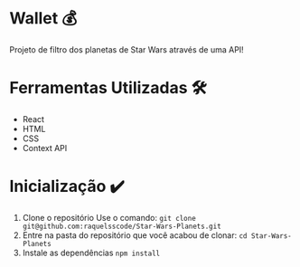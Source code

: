# Wallet 💰 

Projeto de filtro dos planetas de Star Wars através de uma API!

# Ferramentas Utilizadas :hammer_and_wrench:

- React
- HTML
- CSS
- Context API

# Inicialização :heavy_check_mark:

1. Clone o repositório
Use o comando: 
```git clone git@github.com:raquelsscode/Star-Wars-Planets.git```
2. Entre na pasta do repositório que você acabou de clonar:
```cd Star-Wars-Planets```
3. Instale as dependências
```npm install```
